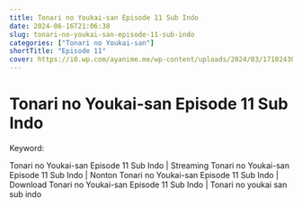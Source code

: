 ```yaml
---
title: Tonari no Youkai-san Episode 11 Sub Indo
date: 2024-06-16T21:06:38
slug: tonari-no-youkai-san-episode-11-sub-indo
categories: ["Tonari no Youkai-san"]
shortTitle: "Episode 11"
cover: https://i0.wp.com/ayanime.me/wp-content/uploads/2024/03/1710243095-2436-141559.jpg
---
```


# Tonari no Youkai-san Episode 11 Sub Indo

<iframe-loader iframe-src1="https://play.ayanime.me/include/fluidplayer/fluidplayer.php?VideoSrc1=https%3A%2F%2Fdrive.google.com%2Ffile%2Fd%2F1NG6xYT_VuYZy-bq5zBJ4BsHRScTrriqV%2Fpreview&VideoType1=video%2Fmp4&VideoQuality1=480p&VideoSrc2=https%3A%2F%2Fdrive.google.com%2Ffile%2Fd%2F1DnY5_SGXuFeBVk_4mwRs1xEIELOq0wBD%2Fpreview&VideoType2=video%2Fmp4&VideoQuality2=720p&VideoSrc3=https%3A%2F%2Fdrive.google.com%2Ffile%2Fd%2F1hM9wcYak-_Epi_mOmoMdh3iqA3bFjKxu%2Fpreview&VideoType3=video%2Fmp4&VideoQuality3=1080p&VideoSrc4=&VideoType4=&VideoQuality4=&VideoPoster=&VideoTrack1=&kind1=&srclang1=&label1=&default1=&VideoTrack2=&kind2=&srclang2=&label2=&default2=&player=fluid+player&server=Drive+API&api=&width=100%25&height=900px" iframe-src2="https://drive.google.com/file/d/1hM9wcYak-_Epi_mOmoMdh3iqA3bFjKxu/preview"></iframe-loader>

Keyword:
<p>Tonari no Youkai-san Episode 11 Sub Indo | Streaming Tonari no Youkai-san Episode 11 Sub Indo | Nonton Tonari no Youkai-san Episode 11 Sub Indo | Download Tonari no Youkai-san Episode 11 Sub Indo | Tonari no youkai san sub indo</p>

